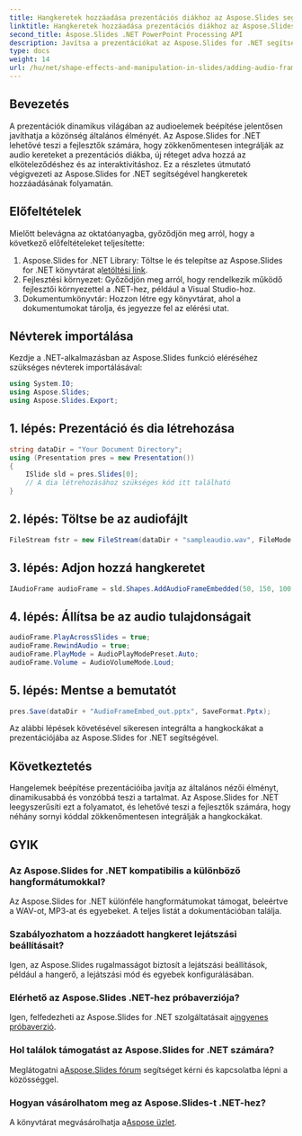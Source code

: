 ```yaml
---
title: Hangkeretek hozzáadása prezentációs diákhoz az Aspose.Slides segítségével
linktitle: Hangkeretek hozzáadása prezentációs diákhoz az Aspose.Slides segítségével
second_title: Aspose.Slides .NET PowerPoint Processing API
description: Javítsa a prezentációkat az Aspose.Slides for .NET segítségével! Tanuljon meg zökkenőmentesen hangkockákat hozzáadni, és még soha nem vonzza le közönségét.
type: docs
weight: 14
url: /hu/net/shape-effects-and-manipulation-in-slides/adding-audio-frames/
---
```

## Bevezetés
A prezentációk dinamikus világában az audioelemek beépítése jelentősen javíthatja a közönség általános élményét. Az Aspose.Slides for .NET lehetővé teszi a fejlesztők számára, hogy zökkenőmentesen integrálják az audio kereteket a prezentációs diákba, új réteget adva hozzá az elköteleződéshez és az interaktivitáshoz. Ez a részletes útmutató végigvezeti az Aspose.Slides for .NET segítségével hangkeretek hozzáadásának folyamatán.
## Előfeltételek
Mielőtt belevágna az oktatóanyagba, győződjön meg arról, hogy a következő előfeltételeket teljesítette:
1.  Aspose.Slides for .NET Library: Töltse le és telepítse az Aspose.Slides for .NET könyvtárat a[letöltési link](https://releases.aspose.com/slides/net/).
2. Fejlesztési környezet: Győződjön meg arról, hogy rendelkezik működő fejlesztői környezettel a .NET-hez, például a Visual Studio-hoz.
3. Dokumentumkönyvtár: Hozzon létre egy könyvtárat, ahol a dokumentumokat tárolja, és jegyezze fel az elérési utat.
## Névterek importálása
Kezdje a .NET-alkalmazásban az Aspose.Slides funkció eléréséhez szükséges névterek importálásával:
```csharp
using System.IO;
using Aspose.Slides;
using Aspose.Slides.Export;
```
## 1. lépés: Prezentáció és dia létrehozása
```csharp
string dataDir = "Your Document Directory";
using (Presentation pres = new Presentation())
{
    ISlide sld = pres.Slides[0];
    // A dia létrehozásához szükséges kód itt található
}
```
## 2. lépés: Töltse be az audiofájlt
```csharp
FileStream fstr = new FileStream(dataDir + "sampleaudio.wav", FileMode.Open, FileAccess.Read);
```
## 3. lépés: Adjon hozzá hangkeretet
```csharp
IAudioFrame audioFrame = sld.Shapes.AddAudioFrameEmbedded(50, 150, 100, 100, fstr);
```
## 4. lépés: Állítsa be az audio tulajdonságait
```csharp
audioFrame.PlayAcrossSlides = true;
audioFrame.RewindAudio = true;
audioFrame.PlayMode = AudioPlayModePreset.Auto;
audioFrame.Volume = AudioVolumeMode.Loud;
```
## 5. lépés: Mentse a bemutatót
```csharp
pres.Save(dataDir + "AudioFrameEmbed_out.pptx", SaveFormat.Pptx);
```
Az alábbi lépések követésével sikeresen integrálta a hangkockákat a prezentációjába az Aspose.Slides for .NET segítségével.
## Következtetés
Hangelemek beépítése prezentációiba javítja az általános nézői élményt, dinamikusabbá és vonzóbbá teszi a tartalmat. Az Aspose.Slides for .NET leegyszerűsíti ezt a folyamatot, és lehetővé teszi a fejlesztők számára, hogy néhány sornyi kóddal zökkenőmentesen integrálják a hangkockákat.
## GYIK
### Az Aspose.Slides for .NET kompatibilis a különböző hangformátumokkal?
Az Aspose.Slides for .NET különféle hangformátumokat támogat, beleértve a WAV-ot, MP3-at és egyebeket. A teljes listát a dokumentációban találja.
### Szabályozhatom a hozzáadott hangkeret lejátszási beállításait?
Igen, az Aspose.Slides rugalmasságot biztosít a lejátszási beállítások, például a hangerő, a lejátszási mód és egyebek konfigurálásában.
### Elérhető az Aspose.Slides .NET-hez próbaverziója?
 Igen, felfedezheti az Aspose.Slides for .NET szolgáltatásait a[ingyenes próbaverzió](https://releases.aspose.com/).
### Hol találok támogatást az Aspose.Slides for .NET számára?
 Meglátogatni a[Aspose.Slides fórum](https://forum.aspose.com/c/slides/11) segítséget kérni és kapcsolatba lépni a közösséggel.
### Hogyan vásárolhatom meg az Aspose.Slides-t .NET-hez?
 A könyvtárat megvásárolhatja a[Aspose üzlet](https://purchase.aspose.com/buy).